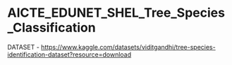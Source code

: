 # AICTE_EDUNET_SHEL_Tree_Species_Classification

DATASET - https://www.kaggle.com/datasets/viditgandhi/tree-species-identification-dataset?resource=download
